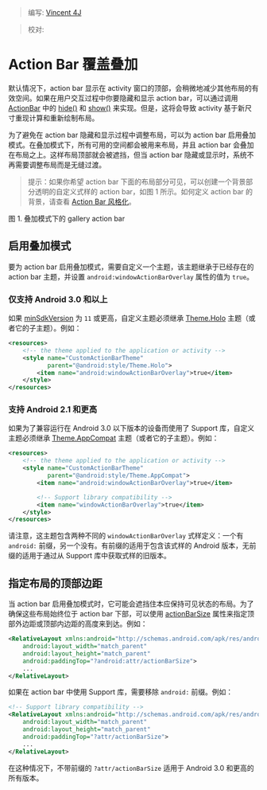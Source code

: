 > 编写: [Vincent 4J](http://github.com/vincent4j)

> 校对:

# Action Bar 覆盖叠加

默认情况下，action bar 显示在 activity 窗口的顶部，会稍微地减少其他布局的有效空间。如果在用户交互过程中你要隐藏和显示 action bar，可以通过调用 [ActionBar](https://developer.android.com/reference/android/app/ActionBar.html) 中的 [hide()](https://developer.android.com/reference/android/app/ActionBar.html#hide()) 和 [show()](https://developer.android.com/reference/android/app/ActionBar.html#show()) 来实现。但是，这将会导致 activity 基于新尺寸重现计算和重新绘制布局。

为了避免在 action bar 隐藏和显示过程中调整布局，可以为 action bar 启用叠加模式。在叠加模式下，所有可用的空间都会被用来布局，并且 action bar 会叠加在布局之上。这样布局顶部就会被遮挡，但当 action bar 隐藏或显示时，系统不再需要调整布局而是无缝过渡。

>提示：如果你希望 action bar 下面的布局部分可见，可以创建一个背景部分透明的自定义式样的 action bar，如图 1 所示。如何定义 action bar 的背景，请查看 [Action Bar 风格化](styling.html)。


图 1. 叠加模式下的 gallery action bar

## 启用叠加模式

要为 action bar 启用叠加模式，需要自定义一个主题，该主题继承于已经存在的 action bar 主题，并设置 `android:windowActionBarOverlay` 属性的值为 `true`。

### 仅支持 Android 3.0 和以上

如果 [minSdkVersion](https://developer.android.com/guide/topics/manifest/uses-sdk-element.html#min) 为 `11` 或更高，自定义主题必须继承 [Theme.Holo](https://developer.android.com/reference/android/R.style.html#Theme_Holo) 主题（或者它的子主题）。例如：

```xml
<resources>
    <!-- the theme applied to the application or activity -->
    <style name="CustomActionBarTheme"
           parent="@android:style/Theme.Holo">
        <item name="android:windowActionBarOverlay">true</item>
    </style>
</resources>
```

###  支持 Android 2.1 和更高

如果为了兼容运行在 Android 3.0 以下版本的设备而使用了 Support 库，自定义主题必须继承 [Theme.AppCompat](https://developer.android.com/reference/android/support/v7/appcompat/R.style.html#Theme_AppCompat) 主题（或者它的子主题）。例如：

```xml
<resources>
    <!-- the theme applied to the application or activity -->
    <style name="CustomActionBarTheme"
           parent="@android:style/Theme.AppCompat">
        <item name="android:windowActionBarOverlay">true</item>

        <!-- Support library compatibility -->
        <item name="windowActionBarOverlay">true</item>
    </style>
</resources>
```

请注意，这主题包含两种不同的 `windowActionBarOverlay` 式样定义：一个有 `android:` 前缀，另一个没有。有前缀的适用于包含该式样的 Android 版本，无前缀的适用于通过从 Support 库中获取式样的旧版本。

## 指定布局的顶部边距

当 action bar 启用叠加模式时，它可能会遮挡住本应保持可见状态的布局。为了确保这些布局始终位于 action bar 下部，可以使用 [actionBarSize](https://developer.android.com/reference/android/R.attr.html#actionBarSize) 属性来指定顶部外边距或顶部内边距的高度来到达。例如：

```xml
<RelativeLayout xmlns:android="http://schemas.android.com/apk/res/android"
    android:layout_width="match_parent"
    android:layout_height="match_parent"
    android:paddingTop="?android:attr/actionBarSize">
    ...
</RelativeLayout>
```

如果在 action bar 中使用 Support 库，需要移除 `android:` 前缀。例如：

```xml
<!-- Support library compatibility -->
<RelativeLayout xmlns:android="http://schemas.android.com/apk/res/android"
    android:layout_width="match_parent"
    android:layout_height="match_parent"
    android:paddingTop="?attr/actionBarSize">
    ...
</RelativeLayout>
```

在这种情况下，不带前缀的 `?attr/actionBarSize` 适用于 Android 3.0 和更高的所有版本。
